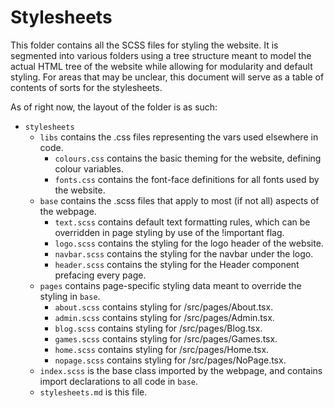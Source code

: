 # Stylesheets

This folder contains all the SCSS files for styling the website.
It is segmented into various folders using a tree structure meant to model the actual HTML tree of the website while allowing for modularity and default styling.
For areas that may be unclear, this document will serve as a table of contents of sorts for the stylesheets.

As of right now, the layout of the folder is as such:
* `stylesheets`
  * `libs` contains the .css files representing the vars used elsewhere in code.
    * `colours.css` contains the basic theming for the website, defining colour variables.
    * `fonts.css` contains the font-face definitions for all fonts used by the website.
  * `base` contains the .scss files that apply to most (if not all) aspects of the webpage.
    * `text.scss` contains default text formatting rules, which can be overridden in page styling by use of the !important flag.
    * `logo.scss` contains the styling for the logo header of the website.
    * `navbar.scss` contains the styling for the navbar under the logo.
    * `header.scss` contains the styling for the Header component prefacing every page.
  * `pages` contains page-specific styling data meant to override the styling in `base`.
    * `about.scss` contains styling for /src/pages/About.tsx.
    * `admin.scss` contains styling for /src/pages/Admin.tsx.
    * `blog.scss` contains styling for /src/pages/Blog.tsx.
    * `games.scss` contains styling for /src/pages/Games.tsx.
    * `home.scss` contains styling for /src/pages/Home.tsx.
    * `nopage.scss` contains styling for /src/pages/NoPage.tsx.
  * `index.scss` is the base class imported by the webpage, and contains import declarations to all code in `base`.
  * `stylesheets.md` is this file.
